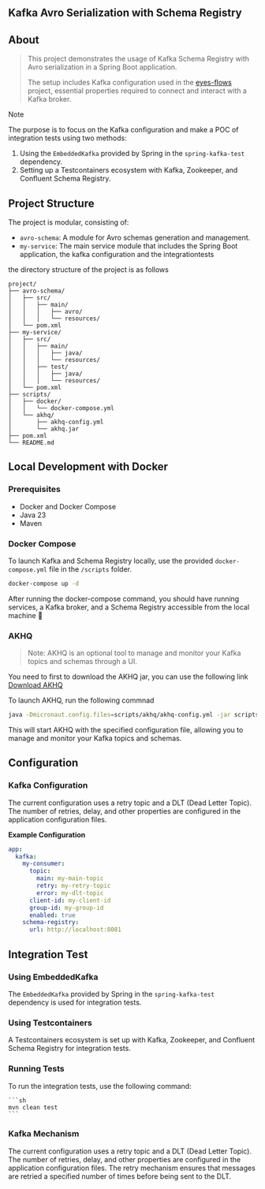 
## Kafka Avro Serialization with Schema Registry 


## About

> This project demonstrates the usage of Kafka Schema Registry with Avro serialization in a Spring Boot application. 
>
> The setup includes Kafka configuration used in the [eyes-flows](https://github.com/dktunited/eyes-visibility) project, essential properties required to connect and interact with a Kafka broker.

> [!NOTE]
> The purpose is to focus on the Kafka configuration and make a POC of integration tests using two methods:
> 1. Using the `EmbeddedKafka` provided by Spring in the `spring-kafka-test` dependency.
> 2. Setting up a Testcontainers ecosystem with Kafka, Zookeeper, and Confluent Schema Registry.


## Project Structure

The project is modular, consisting of:
- `avro-schema`: A module for Avro schemas generation and management.
- `my-service`: The main service module that includes the Spring Boot application, the kafka configuration and the integrationtests

the directory structure of the project is as follows
```
project/
├── avro-schema/
│   ├── src/
│   │   ├── main/
│   │   │   ├── avro/
│   │   │   └── resources/
│   └── pom.xml
├── my-service/
│   ├── src/
│   │   ├── main/
│   │   │   ├── java/
│   │   │   └── resources/
│   │   ├── test/
│   │   │   ├── java/
│   │   │   └── resources/
│   └── pom.xml
├── scripts/
│   ├── docker/
│   │   └── docker-compose.yml
│   └── akhq/
│       ├── akhq-config.yml
│       └── akhq.jar
├── pom.xml
└── README.md
```


## Local Development with Docker


### Prerequisites

- Docker and Docker Compose
- Java 23
- Maven


### Docker Compose

To launch Kafka and Schema Registry locally, use the provided `docker-compose.yml` file in the `/scripts` folder.

```sh
docker-compose up -d
```
After running the docker-compose command, you should have running services, a Kafka broker, and a Schema Registry accessible from the local machine 🎉

### AKHQ
> Note: AKHQ is an optional tool to manage and monitor your Kafka topics and schemas through a UI.

You need to first to download the AKHQ jar, you can use the following link [Download AKHQ](https://akhq.io/docs/installation.html)

To launch AKHQ, run the following commnad
```sh
java -Dmicronaut.config.files=scripts/akhq/akhq-config.yml -jar scripts/akhq/akhq.jar
```

This will start AKHQ with the specified configuration file, allowing you to manage and monitor your Kafka topics and schemas.

## Configuration
### Kafka Configuration
The current configuration uses a retry topic and a DLT (Dead Letter Topic). The number of retries, delay, and other properties are configured in the application configuration files.

**Example Configuration**

```yaml
app:
  kafka:
    my-consumer:
      topic:
        main: my-main-topic
        retry: my-retry-topic
        error: my-dlt-topic
      client-id: my-client-id
      group-id: my-group-id
      enabled: true
    schema-registry:
      url: http://localhost:8081
```


## Integration Test
### Using EmbeddedKafka
The `EmbeddedKafka` provided by Spring in the `spring-kafka-test` dependency is used for integration tests.


### Using Testcontainers
A Testcontainers ecosystem is set up with Kafka, Zookeeper, and Confluent Schema Registry for integration tests.


### Running Tests
To run the integration tests, use the following command:
    
    ```sh   
    mvn clean test
    ```

### Kafka Mechanism
The current configuration uses a retry topic and a DLT (Dead Letter Topic). The number of retries, delay, and other properties are configured in the application configuration files. The retry mechanism ensures that messages are retried a specified number of times before being sent to the DLT.